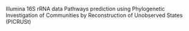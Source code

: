 Illumina 16S rRNA data Pathways prediction using Phylogenetic Investigation of Communities by Reconstruction of Unobserved States (PICRUSt)
